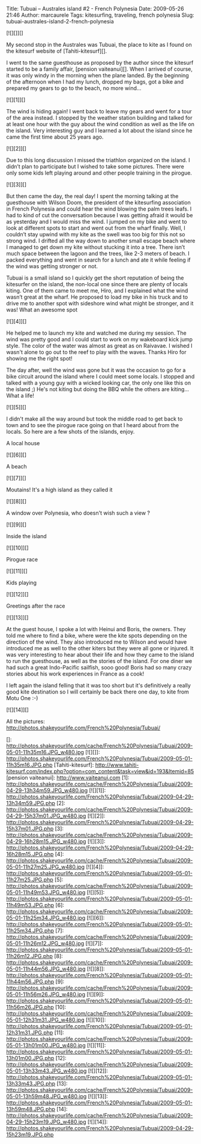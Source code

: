 Title: Tubuai – Australes island #2 - French Polynesia
Date: 2009-05-26 21:46
Author: marcaurele
Tags: kitesurfing, traveling, french polynesia
Slug: tubuai-australes-island-2-french-polynesia

[![][]][]  

My second stop in the Australes was Tubuai, the place to kite as I found
on the kitesurf website of [Tahiti-kitesurf][].

I went to the same guesthouse as proposed by the author since the
kitesurf started to be a family affair, [pension vaiteanui][]. When I
arrived of course, it was only windy in the morning when the plane
landed. By the beginning of the afternoon when I had my lunch, dropped
my bags, got a bike and prepared my gears to go to the beach, no more
wind...  

[![][1]][]

The wind is hiding again! I went back to leave my gears and went for a
tour of the area instead. I stopped by the weather station building and
talked for at least one hour with the guy about the wind condition as
well as the life on the island. Very interesting guy and I learned a lot
about the island since he came the first time about 25 years ago.  

[![][2]][]

Due to this long discussion I missed the triathlon organized on the
island. I didn’t plan to participate but I wished to take some pictures.
There were only some kids left playing around and other people training
in the pirogue.  

[![][3]][]

But then came the day, the real day! I spent the morning talking at the
guesthouse with Wilson Doom, the president of the kitesurfing
association in French Polynesia and could hear the wind blowing the palm
trees leafs. I had to kind of cut the conversation because I was getting
afraid it would be as yesterday and I would miss the wind. I jumped on
my bike and went to look at different spots to start and went out from
the wharf finally. Well, I couldn’t stay upwind with my kite as the
swell was too big for this not so strong wind. I drifted all the way
down to another small escape beach where I managed to get down my kite
without stucking it into a tree. There isn’t much space between the
lagoon and the trees, like 2-3 meters of beach. I packed everything and
went in search for a lunch and ate it while feeling if the wind was
getting stronger or not.  

Tubuai is a small island so I quickly get the short reputation of being
the kitesurfer on the island, the non-local one since there are plenty
of locals kiting. One of them came to meet me, Hiro, and I explained
what the wind wasn’t great at the wharf. He proposed to load my bike in
his truck and to drive me to another spot with sideshore wind what might
be stronger, and it was! What an awesome spot  

[![][4]][]

He helped me to launch my kite and watched me during my session. The
wind was pretty good and I could start to work on my wakeboard kick jump
style. The color of the water was almost as great as on Raivavae. I
wished I wasn't alone to go out to the reef to play with the waves.
Thanks Hiro for showing me the right spot!

The day after, well the wind was gone but it was the occasion to go for
a bike circuit around the island where I could meet some locals. I
stopped and talked with a young guy with a wicked looking car, the only
one like this on the island ;) He's not kiting but doing the BBQ while
the others are kiting... What a life!  

[![][5]][]  

I didn't make all the way around but took the middle road to get back to
town and to see the pirogue race going on that I heard about from the
locals. So here are a few shots of the islands, enjoy.

A local house  

[![][6]][]

A beach  

[![][7]][]

Moutains! It's a high island as they called it  

[![][8]][]

A window over Polynesia, who doesn't wish such a view ?  

[![][9]][]

Inside the island  

[![][10]][]

Pirogue race  

[![][11]][]

Kids playing  

[![][12]][]

Greetings after the race  

[![][13]][]

At the guest house, I spoke a lot with Heinui and Boris, the owners.
They told me where to find a bike, where were the kite spots depending
on the direction of the wind. They also introduced me to Wilson and
would have introduced me as well to the other kiters but they were all
gone or injured. It was very interesting to hear about their life and
how they came to the island to run the guesthouse, as well as the
stories of the island. For one diner we had such a great Indo-Pacific
sailfish, sooo good! Boris had so many crazy stories about his work
experiences in France as a cook!  

I left again the island felling that it was too short but it's
definitively a really good kite destination so I will certainly be back
there one day, to kite from Motu One :-)  

[![][14]][]

All the pictures:
<http://photos.shakeyourlife.com/French%20Polynesia/Tubuai/>

  []: http://photos.shakeyourlife.com/cache/French%20Polynesia/Tubuai/2009-05-01-11h35m16.JPG_w480.jpg
  [![][]]: http://photos.shakeyourlife.com/French%20Polynesia/Tubuai/2009-05-01-11h35m16.JPG.php
  [Tahiti-kitesurf]: http://www.tahiti-kitesurf.com/index.php?option=com_content&task=view&id=193&Itemid=85
  [pension vaiteanui]: http://www.vaiteanui.com
  [1]: http://photos.shakeyourlife.com/cache/French%20Polynesia/Tubuai/2009-04-29-13h34m59.JPG_w480.jpg
  [![][1]]: http://photos.shakeyourlife.com/French%20Polynesia/Tubuai/2009-04-29-13h34m59.JPG.php
  [2]: http://photos.shakeyourlife.com/cache/French%20Polynesia/Tubuai/2009-04-29-15h37m01.JPG_w480.jpg
  [![][2]]: http://photos.shakeyourlife.com/French%20Polynesia/Tubuai/2009-04-29-15h37m01.JPG.php
  [3]: http://photos.shakeyourlife.com/cache/French%20Polynesia/Tubuai/2009-04-29-16h28m15.JPG_w480.jpg
  [![][3]]: http://photos.shakeyourlife.com/French%20Polynesia/Tubuai/2009-04-29-16h28m15.JPG.php
  [4]: http://photos.shakeyourlife.com/cache/French%20Polynesia/Tubuai/2009-05-01-11h27m25.JPG_w480.jpg
  [![][4]]: http://photos.shakeyourlife.com/French%20Polynesia/Tubuai/2009-05-01-11h27m25.JPG.php
  [5]: http://photos.shakeyourlife.com/cache/French%20Polynesia/Tubuai/2009-05-01-11h49m53.JPG_w480.jpg
  [![][5]]: http://photos.shakeyourlife.com/French%20Polynesia/Tubuai/2009-05-01-11h49m53.JPG.php
  [6]: http://photos.shakeyourlife.com/cache/French%20Polynesia/Tubuai/2009-05-01-11h25m34.JPG_w480.jpg
  [![][6]]: http://photos.shakeyourlife.com/French%20Polynesia/Tubuai/2009-05-01-11h25m34.JPG.php
  [7]: http://photos.shakeyourlife.com/cache/French%20Polynesia/Tubuai/2009-05-01-11h26m12.JPG_w480.jpg
  [![][7]]: http://photos.shakeyourlife.com/French%20Polynesia/Tubuai/2009-05-01-11h26m12.JPG.php
  [8]: http://photos.shakeyourlife.com/cache/French%20Polynesia/Tubuai/2009-05-01-11h44m56.JPG_w480.jpg
  [![][8]]: http://photos.shakeyourlife.com/French%20Polynesia/Tubuai/2009-05-01-11h44m56.JPG.php
  [9]: http://photos.shakeyourlife.com/cache/French%20Polynesia/Tubuai/2009-05-01-11h56m26.JPG_w480.jpg
  [![][9]]: http://photos.shakeyourlife.com/French%20Polynesia/Tubuai/2009-05-01-11h56m26.JPG.php
  [10]: http://photos.shakeyourlife.com/cache/French%20Polynesia/Tubuai/2009-05-01-12h31m31.JPG_w480.jpg
  [![][10]]: http://photos.shakeyourlife.com/French%20Polynesia/Tubuai/2009-05-01-12h31m31.JPG.php
  [11]: http://photos.shakeyourlife.com/cache/French%20Polynesia/Tubuai/2009-05-01-13h01m00.JPG_w480.jpg
  [![][11]]: http://photos.shakeyourlife.com/French%20Polynesia/Tubuai/2009-05-01-13h01m00.JPG.php
  [12]: http://photos.shakeyourlife.com/cache/French%20Polynesia/Tubuai/2009-05-01-13h33m43.JPG_w480.jpg
  [![][12]]: http://photos.shakeyourlife.com/French%20Polynesia/Tubuai/2009-05-01-13h33m43.JPG.php
  [13]: http://photos.shakeyourlife.com/cache/French%20Polynesia/Tubuai/2009-05-01-13h59m48.JPG_w480.jpg
  [![][13]]: http://photos.shakeyourlife.com/French%20Polynesia/Tubuai/2009-05-01-13h59m48.JPG.php
  [14]: http://photos.shakeyourlife.com/cache/French%20Polynesia/Tubuai/2009-04-29-15h23m19.JPG_w480.jpg
  [![][14]]: http://photos.shakeyourlife.com/French%20Polynesia/Tubuai/2009-04-29-15h23m19.JPG.php
